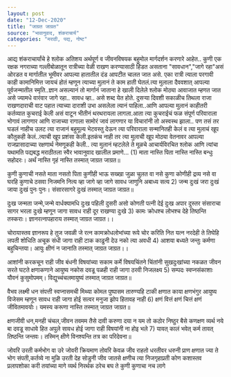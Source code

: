 ```yaml
---
layout: post
date: "12-Dec-2020"
title: "जाग्रत जाग्रत"
source: "भावानुवाद, शंकराचार्य"
categories: "मराठी, पद्य, गोष्ट"
---
```


आद्य शंकराचार्यांचे हे श्लोक अतिशय अर्थपूर्ण व जीवनविषयक बहुमोल मार्गदर्शन करणारे आहेत..
            कुणी एक रक्षक नगराच्या गल्लीबोळातून रात्रीच्या वेळी राखण करण्यासाठी हिंडत असताना "सावधान","जागे रहा"असं ओरडत व मार्गातील भूमीवर आपल्या हातातील दंड आपटीत चालत जात असे.
            एका रात्री त्याला परगावी काही कामानिमित्त जायचं होतं म्हणून त्याच्या मुलानं ते काम हाती घेतलं.त्या मुलाला दैववशात् आपल्या पूर्वजन्मातील स्मृति..ज्ञान असल्यानं तो मार्गानं जाताना हे खाली दिलेले श्लोक मोठ्या आवाजात म्हणत जात असे ज्यामधे वारंवार जागे रहा.. सावध व्हा.. असे शब्द येत होते.
           दुसर्‍या दिवशी सकाळीच तिथला राजा राखणदाराची वाट पहात त्याच्या दाराशी उभा असलेला त्यानं पाहिला..आणि आपल्या मुलानं काहीतरी कर्तव्यात कुचराई केली असं वाटून भीतीनं थरथरायला लागला.आता त्या कुचराईचं फळ संपूर्ण परिवाराला भोगावं लागणार आणि राजाच्या रागाला सामोरं जावं लागणार या विचारांनी तो अस्वस्थ झाला..
            पण तसं तर घडलं नाहीच उलट त्या राजानं बहुमूल्य भेटवस्तु देऊन त्या परिवाराला सन्मानितही केलं व त्या मुलाचं खूप कौतुकही केलं..त्याची खूप प्रशंसा केली.इतकंच नाही तर त्या मुलाची खूप मोठ्या वेतनावर आपल्या राजप्रासादाच्या रक्षणार्थ नेमणूकही केली..
          त्या मुलानं म्हटलेले ते मूळचे आचार्यविरचित श्लोक आणि त्यांचा यथामति पद्यबद्ध मराठीतला स्वैर भावानुवाद खालील प्रमाणे...
(1)
माता नास्ति पिता नास्ति नास्ति बन्धुः सहोदरः।
अर्थं नास्ति गृहं नास्ति तस्मात् जाग्रत जाग्रत॥

कुणी कुणाची नसते माता नसतो पिता कुणीही 
भाऊ सख्खा जुळा चुलत वा नसे कुणा कोणीही
द्रव्य नसे वा घरहि कुणाचे ठसवा निजमनि नित्य
व्हा जागे व्हा जागे सावध जाणुनि अबाध्य सत्य
2)
जन्म दुःखं जरा दुःखं जाया दुःखं पुनः पुनः।
संसारसागरे दुःखं तस्मात् जाग्रत जाग्रत॥

दुःख जन्मता जन्मे,जन्मे वार्धक्यामधि दुःख 
पहिली दुसरी असो कोणती पत्नी देई दुःख
अपार दुस्तर संसाराचा सागर भरला दुःखे
म्हणून जागा सावध राही दूर राखण्या दुःखे
3)
कामः क्रोधश्च लोभश्च देहे तिष्ठन्ति तस्कराः।
ज्ञानरत्नापहाराय तस्मात् जाग्रत जाग्रत।।

चोरायास्तव ज्ञानरूप हे तुज जवळी जे रत्न
कामक्रोधलोभांच्या रूपे चोर करिति नित यत्न
नरदेही ते तिघेहि लपती शोधिति अचूक संधी
जागा राही टाक काढुनी देउ नको त्या अवधी
4)
आशया बध्यते जन्तुः कर्मणा बहुचिन्तया।
आयुः क्षीणं न जानाति तस्मात् जाग्रत जाग्रत।।

आशांनी करकचून राही जीव बंधनी विषयांच्या
सकाम कर्मे विषयचिंतने चिंतांनी सुखदुःखांच्या
नकळत जीवन सरते घटते क्षणाकणाने आयुष्य
नकोस दवडू पळही राही जागा ठरवी निजलक्ष्य
5)
सम्पदः स्वप्नसंकाशाः यौवनं कुसुमोपमम्।
विद्युच्चंचलमायुष्यं तस्मात् जाग्रत जाग्रत॥

वैभव लक्ष्मी धन संपत्ती स्वप्नासमची मिथ्या 
कोमल पुष्पासम तारुण्यहि टाकी क्षणात काया
क्षणभंगुर आयुष्य विजेसम म्हणून सावध राही
जागा होई सत्वर मनुजा झोप हितावह नाही
6)
क्षणं वित्तं क्षणं चित्तं क्षणं जीवितमावयोः।
यमस्य करूणा नास्ति तस्मात् जाग्रत जाग्रत॥

क्षणजीवी धन,मनही चंचल,जीवन तवमम तैसे
दावी करुणा दया न यम तो कठोर निष्ठुर बैसे
कणक्षण व्यर्थ नये बा दवडू साधावे हित अपुले
सावध होई जागा राही विषयांनी ना होइ भले
7)
यावत् कालं भवेत् कर्म तावत् तिष्ठन्ति जन्तवः।
तस्मिन् क्षीणे विनश्यन्ति तत्र का परिदेवना॥

जोवरि उरती कर्मभोग वा उरे जोवरी क्रियमाण
तोवरि केवळ जीव राहतो धरतीवर धरुनी प्राण
क्षणात ज्या ते भोग संपती,कर्तव्ये ना मुळि उरती
देह सोडुनी जीव जातसे क्षणीच त्या निजगृहाप्रती
कोण कशास्तव प्रलापशोका करी तयांच्या मागे
व्यर्थ निरर्थक ठरेच बघ ते कुणी कुणाचा नच लागे
